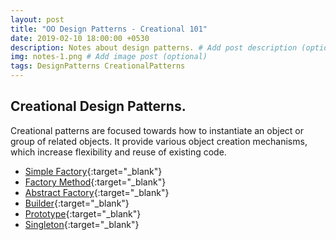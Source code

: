 ```yaml
---
layout: post
title: "OO Design Patterns - Creational 101"
date: 2019-02-10 18:00:00 +0530
description: Notes about design patterns. # Add post description (optional)
img: notes-1.png # Add image post (optional)
tags: DesignPatterns CreationalPatterns
---
```

## Creational Design Patterns. 
Creational patterns are focused towards how to instantiate an object or group of related objects. It provide various object creation mechanisms, which increase flexibility and reuse of existing code.

 * [Simple Factory]({{site.baseurl}}/creational-design-simple-factory/){:target="_blank"}
 * [Factory Method]({{site.baseurl}}/creational-design-factory-method/){:target="_blank"}
 * [Abstract Factory]({{site.baseurl}}/creational-design-abstract-factory/){:target="_blank"}
 * [Builder]({{site.baseurl}}/creational-design-builder/){:target="_blank"}
 * [Prototype]({{site.baseurl}}/creational-design-prototype/){:target="_blank"}
 * [Singleton]({{site.baseurl}}/creational-design-singleton/){:target="_blank"}